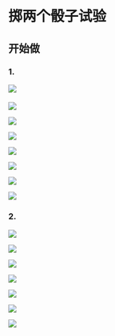 # 掷两个骰子试验

## 开始做

### 1. 

![](/images/概率1/掷两个骰子试验/各种可能组合结果.jpg)

#### 

![](/images/概率1/掷两个骰子试验/36种可能的结果.jpg)

![](/images/概率1/掷两个骰子试验/1a1.jpg)

![](/images/概率1/掷两个骰子试验/1a2.jpg)

![](/images/概率1/掷两个骰子试验/1a3.jpg)

![](/images/概率1/掷两个骰子试验/1a4.jpg)

![](/images/概率1/掷两个骰子试验/1a5.jpg)

![](/images/概率1/掷两个骰子试验/1a6.jpg)

### 2.

![](/images/概率1/掷两个骰子试验/2a1_100.jpg)

![](/images/概率1/掷两个骰子试验/2a2_200.jpg)

![](/images/概率1/掷两个骰子试验/2a3_300.jpg)

![](/images/概率1/掷两个骰子试验/2a4_400.jpg)

![](/images/概率1/掷两个骰子试验/2a5_500.jpg)

![](/images/概率1/掷两个骰子试验/掷两个骰子的统计.png)

![](/images/概率1/掷两个骰子试验/掷两个骰子的统计-柱状图.png)
